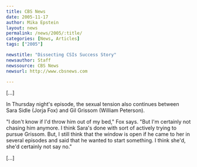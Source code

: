 ```yaml
---
title: CBS News
date: 2005-11-17
author: Mika Epstein
layout: news
permalink: /news/2005/:title/
categories: [News, Articles]
tags: ["2005"]

newstitle: "Dissecting CSIs Success Story"
newsauthor: Staff  
newssource: CBS News  
newsurl: http://www.cbsnews.com  

---
```

[...]

In Thursday night's episode, the sexual tension also continues between Sara Sidle (Jorja Fox) and Gil Grissom (William Peterson). 

"I don't know if I'd throw him out of my bed," Fox says. "But I'm certainly not chasing him anymore. I think Sara's done with sort of actively trying to pursue Grissom. But, I still think that the window is open if he came to her in several episodes and said that he wanted to start something. I think she'd, she'd certainly not say no." 

[...]

